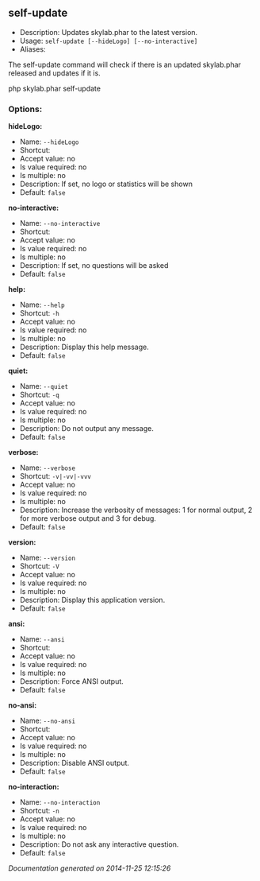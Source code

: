 self-update
-----------

* Description: Updates skylab.phar to the latest version.
* Usage: `self-update [--hideLogo] [--no-interactive]`
* Aliases: <none>

The <info>self-update</info> command will check if there is an updated skylab.phar released and updates if it is.

<info>php skylab.phar self-update</info>


### Options:

**hideLogo:**

* Name: `--hideLogo`
* Shortcut: <none>
* Accept value: no
* Is value required: no
* Is multiple: no
* Description: If set, no logo or statistics will be shown
* Default: `false`

**no-interactive:**

* Name: `--no-interactive`
* Shortcut: <none>
* Accept value: no
* Is value required: no
* Is multiple: no
* Description: If set, no questions will be asked
* Default: `false`

**help:**

* Name: `--help`
* Shortcut: `-h`
* Accept value: no
* Is value required: no
* Is multiple: no
* Description: Display this help message.
* Default: `false`

**quiet:**

* Name: `--quiet`
* Shortcut: `-q`
* Accept value: no
* Is value required: no
* Is multiple: no
* Description: Do not output any message.
* Default: `false`

**verbose:**

* Name: `--verbose`
* Shortcut: `-v|-vv|-vvv`
* Accept value: no
* Is value required: no
* Is multiple: no
* Description: Increase the verbosity of messages: 1 for normal output, 2 for more verbose output and 3 for debug.
* Default: `false`

**version:**

* Name: `--version`
* Shortcut: `-V`
* Accept value: no
* Is value required: no
* Is multiple: no
* Description: Display this application version.
* Default: `false`

**ansi:**

* Name: `--ansi`
* Shortcut: <none>
* Accept value: no
* Is value required: no
* Is multiple: no
* Description: Force ANSI output.
* Default: `false`

**no-ansi:**

* Name: `--no-ansi`
* Shortcut: <none>
* Accept value: no
* Is value required: no
* Is multiple: no
* Description: Disable ANSI output.
* Default: `false`

**no-interaction:**

* Name: `--no-interaction`
* Shortcut: `-n`
* Accept value: no
* Is value required: no
* Is multiple: no
* Description: Do not ask any interactive question.
* Default: `false`

*Documentation generated on 2014-11-25 12:15:26*
